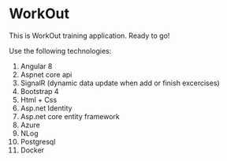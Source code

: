 # WorkOut
This is WorkOut training application. Ready to go!

Use the following technologies:
1) Angular 8
2) Aspnet core api
3) SignalR (dynamic data update when add or finish excercises)
4) Bootstrap 4
5) Html + Css
6) Asp.net Identity
7) Asp.net core entity framework
8) Azure
9) NLog
10) Postgresql
11) Docker
